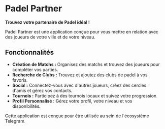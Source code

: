 # Padel Partner

**Trouvez votre partenaire de Padel idéal !**

Padel Partner est une application conçue pour vous mettre en relation avec des joueurs de votre ville et de votre niveau.

## Fonctionnalités

-   **Création de Matchs :** Organisez des matchs et trouvez des joueurs pour compléter vos parties.
-   **Recherche de Clubs :** Trouvez et ajoutez des clubs de padel à vos favoris.
-   **Social :** Connectez-vous avec d'autres joueurs, créez des cercles d'amis et gérez vos contacts.
-   **Tournois :** Participez à des tournois locaux et suivez votre progression.
-   **Profil Personnalisé :** Gérez votre profil, votre niveau et vos disponibilités.

Cette application est conçue pour être utilisée au sein de l'écosystème Telegram.
